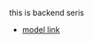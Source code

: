this is backend seris

- [model link](https://app.eraser.io/workspace/YtPqZ1jVogxGy1jzj?origin=share)
